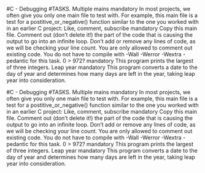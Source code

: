 #C - Debugging
#TASKS.
Multiple mains mandatory In most projects, we often give you only one main file to test with. For example, this main file is a test for a postitive_or_negative() function similar to the one you worked with in an earlier C project:
Like, comment, subscribe mandatory Copy this main file. Comment out (don’t delete it!) the part of the code that is causing the output to go into an infinite loop.
Don’t add or remove any lines of code, as we will be checking your line count. You are only allowed to comment out existing code. You do not have to compile with -Wall -Werror -Wextra -pedantic for this task.
0 > 972? mandatory This program prints the largest of three integers.
Leap year mandatory This program converts a date to the day of year and determines how many days are left in the year, taking leap year into consideration.


#C - Debugging
#TASKS.
Multiple mains mandatory In most projects, we often give you only one main file to test with. For example, this main file is a test for a postitive_or_negative() function similar to the one you worked with in an earlier C project:
Like, comment, subscribe mandatory Copy this main file. Comment out (don’t delete it!) the part of the code that is causing the output to go into an infinite loop.
Don’t add or remove any lines of code, as we will be checking your line count. You are only allowed to comment out existing code. You do not have to compile with -Wall -Werror -Wextra -pedantic for this task.
0 > 972? mandatory This program prints the largest of three integers.
Leap year mandatory This program converts a date to the day of year and determines how many days are left in the year, taking leap year into consideration.



